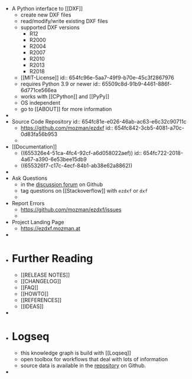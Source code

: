 - A Python interface to [[DXF]]
	- create new DXF files
	- read/modify/write existing DXF files
	- supported DXF versions
		- R12
		- R2000
		- R2004
		- R2007
		- R2010
		- R2013
		- R2018
	- [[MIT-License]]
	  id:: 654fc96e-5aa7-49f9-b70e-45c3f2867976
	- requires Python 3.9 or newer
	  id:: 65509c8d-91b9-4461-886f-6d771ce566ea
	- works with [[CPython]] and [[PyPy]]
	- OS independent
	- go to [[ABOUT]] for more information
-
- Source Code Repository
  id:: 654fc81e-e026-46ab-ac63-e6c32c90711c
	- <https://github.com/mozman/ezdxf>
	  id:: 654fc842-3cb5-4081-a70c-0d83fa56b953
	-
- [[Documentation]]
	- ((655326e4-51ca-4fc4-92cf-a6d058022aef))
	  id:: 654fc722-2018-4a67-a390-6e53bee15db9
	- ((655326f7-c17c-4ecf-84b1-ab38e62a8862))
-
- Ask Questions
	- in the [discussion forum](https://github.com/mozman/ezdxf/discussions) on Github
	- tag questions on [[Stackoverflow]] with `ezdxf` or `dxf`
	-
- Report Errors
	- <https://github.com/mozman/ezdxf/issues>
	-
- Project Landing Page
	- <https://ezdxf.mozman.at>
-
- # Further Reading
	- [[RELEASE NOTES]]
	- [[CHANGELOG]]
	- [[FAQ]]
	- [[HOWTO]]
	- [[REFERENCES]]
	- [[IDEAS]]
-
- # Logseq
	- this knowledge graph is build with [[Loqseq]]
	- open toolbox for workflows that deal with lots of information
	- source data is available in the [repository](https://github.com/mozman/ezdxf/tree/master/notes) on Github.
-